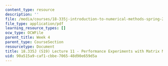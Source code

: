 ```yaml
---
content_type: resource
description: ''
file: /media/courses/18-335j-introduction-to-numerical-methods-spring-2019/90a515a9caf1cbbe706548d90e659d5a_MIT18_335JS19_lec11.pdf
file_type: application/pdf
learning_resource_types: []
ocw_type: OCWFile
parent_title: Week 4
parent_type: CourseSection
resourcetype: Document
title: 18.335J (S19) Lecture 11 - Performance Experiments with Matrix Multiplication
uid: 90a515a9-caf1-cbbe-7065-48d90e659d5a
---
```

